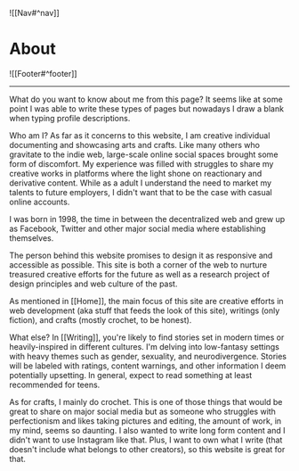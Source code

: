![[Nav#^nav]]

# About


![[Footer#^footer]]

---

What do you want to know about me from this page? It seems like at some point I was able to write these types of pages but nowadays I draw a blank when typing profile descriptions.

Who am I? As far as it concerns to this website, I am creative individual documenting and showcasing arts and crafts. Like many others who gravitate to the indie web, large-scale online social spaces brought some form of discomfort. My experience was filled with struggles to share my creative works in platforms where the light shone on reactionary and derivative content. While as a adult I understand the need to market my talents to future employers, I didn't want that to be the case with casual online accounts.

I was born in 1998, the time in between the decentralized web and grew up as Facebook, Twitter and other major social media where establishing themselves.

The person behind this website promises to design it as responsive and accessible as possible. This site is both a corner of the web to nurture treasured creative efforts for the future as well as a research project of design principles and web culture of the past.

As mentioned in [[Home]], the main focus of this site are creative efforts in web development (aka stuff that feeds the look of this site), writings (only fiction), and crafts (mostly crochet, to be honest).

What else? In [[Writing]], you're likely to find stories set in modern times or heavily-inspired in different cultures. I'm delving into low-fantasy settings with heavy themes such as gender, sexuality, and neurodivergence. Stories will be labeled with ratings, content warnings, and other information I deem potentially upsetting. In general, expect to read something at least recommended for teens.

As for crafts, I mainly do crochet. This is one of those things that would be great to share on major social media but as someone who struggles with perfectionism and likes taking pictures and editing, the amount of work, in my mind, seems so daunting. I also wanted to write long form content and I didn't want to use Instagram like that. Plus, I want to own what I write (that doesn't include what belongs to other creators), so this website is great for that.